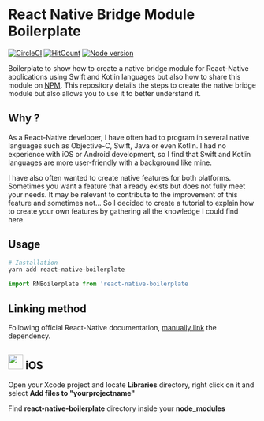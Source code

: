 # React Native Bridge Module Boilerplate

[![CircleCI](https://circleci.com/gh/Hurobaki/react-native-bridge-module-boilerplate.svg?style=svg)](https://circleci.com/gh/Hurobaki/react-native-bridge-module-boilerplate)
[![HitCount](http://hits.dwyl.com/Hurobaki/react-native-bridge-module-boilerplate.svg)](http://hits.dwyl.com/Hurobaki/react-native-bridge-module-boilerplate)
[![Node version](https://img.shields.io/node/v/[NPM-MODULE-NAME].svg?style=flat)](http://nodejs.org/download/)

Boilerplate to show how to create a native bridge module for React-Native applications using Swift and Kotlin languages but also how to share this module on [NPM](https://www.npmjs.com/).
This repository details the steps to create the native bridge module but also allows you to use it to better understand it.

## Why ?

As a React-Native developer, I have often had to program in several native languages such as Objective-C, Swift, Java or even Kotlin.
I had no experience with iOS or Android development, so I find that Swift and Kotlin languages are more user-friendly with a background like mine.

I have also often wanted to create native features for both platforms.
Sometimes you want a feature that already exists but does not fully meet your needs.
It may be relevant to contribute to the improvement of this feature and sometimes not...
So I decided to create a tutorial to explain how to create your own features by gathering all the knowledge I could find here.

## Usage

```bash
# Installation
yarn add react-native-boilerplate
```

```jsx
import RNBoilerplate from 'react-native-boilerplate
```

## Linking method

Following official React-Native documentation, [manually link]() the dependency.

## <img src="https://upload.wikimedia.org/wikipedia/commons/thumb/f/fa/Apple_logo_black.svg/2000px-Apple_logo_black.svg.png" width=30/> iOS

Open your Xcode project and locate **Libraries** directory, right click on it and select **Add files to "yourprojectname"**

Find **react-native-boilerplate** directory inside your **node_modules**